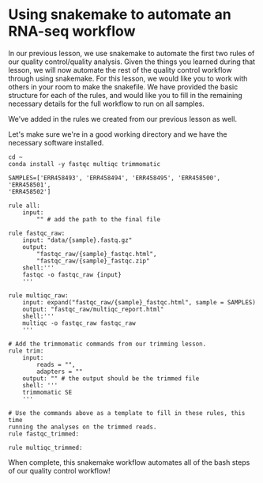 # Using snakemake to automate an RNA-seq workflow

In our previous lesson, we use snakemake to automate the first two rules of our
quality control/quality analysis. Given the things you learned during that 
lesson, we will now automate the rest of the quality control  workflow through
using snakemake. For this lesson, we would like you to work with others in 
your room to make the snakefile. We have provided the basic structure for each 
of the rules, and would like you to fill in the remaining necessary details for 
the full workflow to run on all samples. 

We've added in the rules we created from our previous lesson as well.

Let's make sure we're in a good working directory and we have the necessary
software installed.

```
cd ~
conda install -y fastqc multiqc trimmomatic
```

```
SAMPLES=['ERR458493', 'ERR458494', 'ERR458495', 'ERR458500', 'ERR458501', 
'ERR458502']

rule all:
    input:
        "" # add the path to the final file 

rule fastqc_raw:
    input: "data/{sample}.fastq.gz"
    output: 
        "fastqc_raw/{sample}_fastqc.html",
        "fastqc_raw/{sample}_fastqc.zip"
    shell:'''
    fastqc -o fastqc_raw {input}
    '''

rule multiqc_raw:
    input: expand("fastqc_raw/{sample}_fastqc.html", sample = SAMPLES)
    output: "fastqc_raw/multiqc_report.html"
    shell:'''
    multiqc -o fastqc_raw fastqc_raw
    '''

# Add the trimmomatic commands from our trimming lesson. 
rule trim:
    input:
        reads = "",
        adapters = ""
    output: "" # the output should be the trimmed file
    shell: '''
    trimmomatic SE 
    '''

# Use the commands above as a template to fill in these rules, this time
running the analyses on the trimmed reads.
rule fastqc_trimmed:

rule multiqc_trimmed:

```

When complete, this snakemake workflow automates all of the bash steps of our
quality control workflow!
